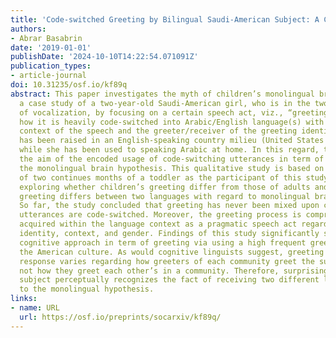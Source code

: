 ```yaml
---
title: 'Code-switched Greeting by Bilingual Saudi-American Subject: A Case Study'
authors:
- Abrar Basabrin
date: '2019-01-01'
publishDate: '2024-10-10T14:22:54.071091Z'
publication_types:
- article-journal
doi: 10.31235/osf.io/kf89q
abstract: This paper investigates the myth of children’s monolingual brain by conducting
  a case study of a two-year-old Saudi-American girl, who is in the two-word stage
  of vocalization, by focusing on a certain speech act, viz., “greeting” and demonstrating
  how it is heavily code-switched into Arabic/English language(s) with regard to the
  context of the speech and the greeter/receiver of the greeting identity. The subject
  has been raised in an English-speaking country milieu (United States of America),
  while she has been used to speaking Arabic at home. In this regard, the paper highlights
  the aim of the encoded usage of code-switching utterances in term of addressing
  the monolingual brain hypothesis. This qualitative study is based on open observations
  of two continues months of a toddler as the participant of this study aiming at
  exploring whether children’s greeting differ from those of adults and whether this
  greeting differs between two languages with regard to monolingual brain hypotheses.
  So far, the study concluded that greeting has never been mixed upon context, though
  utterances are code-switched. Moreover, the greeting process is comprehended and
  acquired within the language context as a pragmatic speech act regarding greeter’s
  identity, context, and gender. Findings of this study significantly support the
  cognitive approach in term of greeting via using a high frequent greeting word among
  the American culture. As would cognitive linguists suggest, greeting speech act
  response varies regarding how greeters of each community greet the subject, but
  not how they greet each other’s in a community. Therefore, surprisingly the two-year-old
  subject perceptually recognizes the fact of receiving two different languages regardless
  to the monolingual hypothesis.
links:
- name: URL
  url: https://osf.io/preprints/socarxiv/kf89q/
---
```

